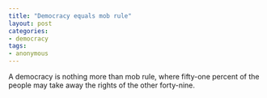 ```yaml
---
title: "Democracy equals mob rule"
layout: post
categories:
- democracy
tags:
- anonymous
---
```


A democracy is nothing more than mob rule, where fifty-one percent of the people may take away the rights of the other forty-nine.
